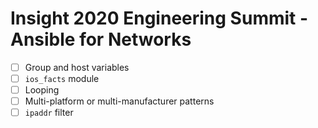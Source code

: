 # Insight 2020 Engineering Summit - Ansible for Networks

- [ ] Group and host variables
- [ ] `ios_facts` module
- [ ] Looping
- [ ] Multi-platform or multi-manufacturer patterns
- [ ] `ipaddr` filter
